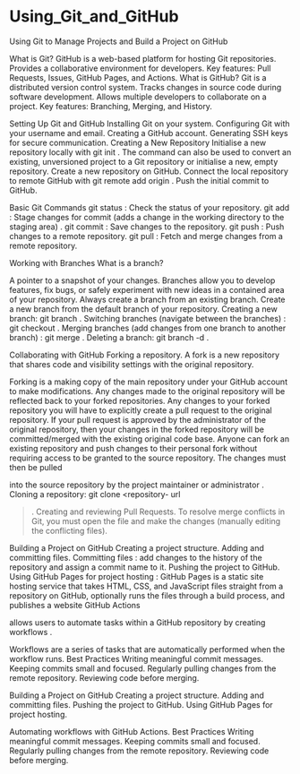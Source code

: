 # Using_Git_and_GitHub

Using Git to Manage Projects and Build a Project on GitHub

What is Git?
GitHub is a web-based platform for hosting Git repositories.
Provides a collaborative environment for developers.
Key features: Pull Requests, Issues, GitHub Pages, and Actions.
What is GitHub?
Git is a distributed version control system.
Tracks changes in source code during software development.
Allows multiple developers to collaborate on a project.
Key features: Branching, Merging, and History.

Setting Up Git and GitHub
Installing Git on your system.
Configuring Git with your username and email.
Creating a GitHub account.
Generating SSH keys for secure communication.
Creating a New Repository
Initialise
 a new repository locally with 
git 
init
.
 The command can also be used to convert an existing, 
unversioned
 project to a Git repository or 
initialise
 a new, empty repository.
Create a new repository on GitHub.
Connect the local repository to remote GitHub with 
git remote add origin
.
Push the initial commit to GitHub.

Basic Git Commands
git status
: Check the status of your repository.
git add
: Stage changes for commit
  (adds a change in the working directory to the staging area)
.
git commit
: Save changes to the repository.
git push
: Push changes to a remote repository.
git pull
: Fetch and merge changes from a remote repository.

Working with Branches
What is a branch?
 
A pointer to a snapshot of your changes. Branches allow you to develop features, fix bugs, or safely experiment with new ideas in a contained area of your repository. Always create a branch from an existing branch. Create a new branch from the default branch of your repository.
Creating a new branch: 
git branch 
<branch-name>
.
Switching branches
 (navigate between the branches)
:
git checkout 
<branch-name>.
Merging branches
 (add changes from one branch to another branch)
: 
git merge 
<branch-name>.
Deleting a branch: 
git branch -d 
<branch-name>.

Collaborating with GitHub
Forking a repository.
A 
fork
 is a new repository that shares code and visibility settings with the original repository. 
 
Forking
 is a making copy of the main repository under your GitHub account to make modifications.
Any changes made to the 
original repository 
will be reflected back to your forked repositories.
Any changes to your 
forked repository 
you will have to 
explicitly create 
a 
pull request 
to the original repository.
If your pull request is approved by the administrator of the original repository, then your changes in the forked repository will be committed/merged with the existing 
original
 code base. 
Anyone can 
fork an existing repository and 
push
 changes to their personal fork without requiring access to be granted to the source repository. The changes must then be 
pulled
 
into the source repository 
by the project maintainer or administrator
.
Cloning a repository: 
git clone <repository-
url
>.
Creating and reviewing Pull Requests.
To resolve merge conflicts in Git, you must open the file and make the changes (manually editing the conflicting files).

Building a Project on GitHub
Creating a project structure.
Adding and committing files.
Committing files
: add changes to the history of the repository and assign a commit name to it.
Pushing the project to GitHub.
Using 
GitHub Pages 
for project hosting
:  GitHub Pages is a static site hosting service that takes HTML, CSS, and JavaScript files straight from a repository on GitHub, optionally runs the files through a build process, and publishes a website
GitHub Actions
 
allows users to automate tasks within a GitHub repository by creating workflows
.
 
Workflows
 are a series of tasks that are automatically performed when the workflow runs.
Best Practices
Writing meaningful commit messages.
Keeping commits small and focused.
Regularly pulling changes from the remote repository.
Reviewing code before merging.

Building a Project on GitHub
Creating a project structure.
Adding and committing files.
Pushing the project to GitHub.
Using GitHub Pages for project hosting.
 
Automating workflows with GitHub Actions.
Best Practices
Writing meaningful commit messages.
Keeping commits small and focused.
Regularly pulling changes from the remote repository.
Reviewing code before merging.

